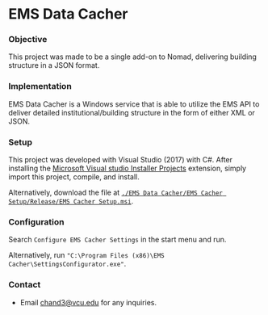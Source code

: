 # EMS Data Cacher #

### Objective ###
This project was made to be a single add-on to Nomad, delivering building structure in a JSON format.

### Implementation ###
EMS Data Cacher is a Windows service that is able to utilize the EMS API to deliver detailed institutional/building structure in the form of either XML or JSON.

### Setup ###
This project was developed with Visual Studio (2017) with C#. After installing the [Microsoft Visual studio Installer Projects](https://marketplace.visualstudio.com/items?itemName=VisualStudioProductTeam.MicrosoftVisualStudio2017InstallerProjects) extension, simply import this project, compile, and install.

Alternatively, download the file at [`./EMS Data Cacher/EMS Cacher Setup/Release/EMS Cacher Setup.msi`](https://raw.githubusercontent.com/vcu-lcc/EMS-Data-Cacher/master/EMS%20Cacher%20Setup/Release/EMS%20Cacher%20Setup.msi).

### Configuration ###

Search `Configure EMS Cacher Settings` in the start menu and run.

Alternatively, run `"C:\Program Files (x86)\EMS Cacher\SettingsConfigurator.exe"`.

### Contact ###
* Email [chand3@vcu.edu](mailto:chand3@vcu.edu) for any inquiries.
